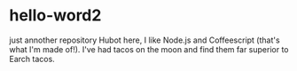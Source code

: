 # hello-word2
just annother repository
Hubot here, I like Node.js and Coffeescript (that's what I'm made of!).
I've had tacos on the moon and find them far superior to Earch tacos.

